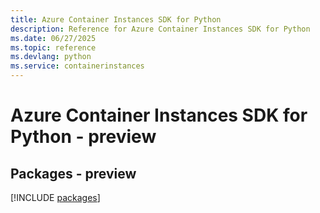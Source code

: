 ```yaml
---
title: Azure Container Instances SDK for Python
description: Reference for Azure Container Instances SDK for Python
ms.date: 06/27/2025
ms.topic: reference
ms.devlang: python
ms.service: containerinstances
---
```

# Azure Container Instances SDK for Python - preview
## Packages - preview
[!INCLUDE [packages](container-instances-index.md)]